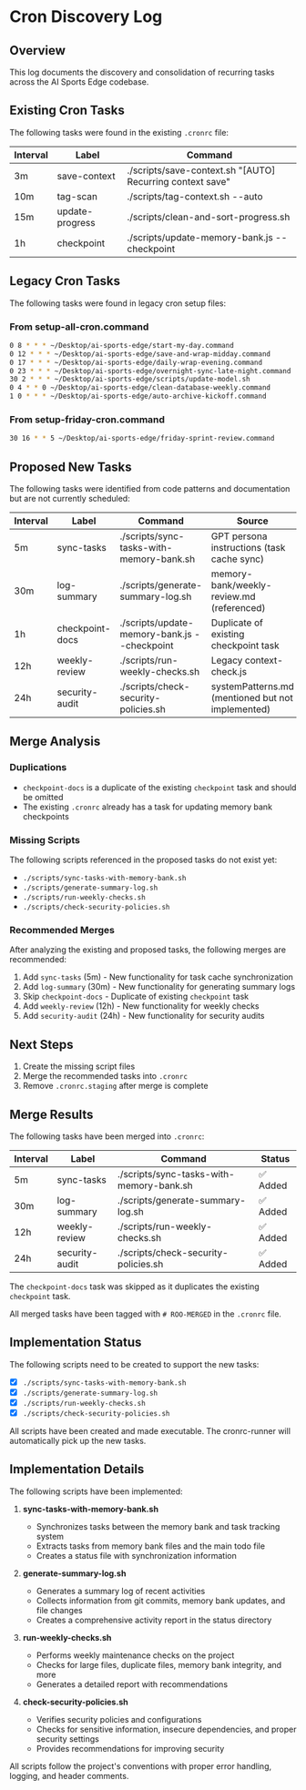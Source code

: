 # Cron Discovery Log

## Overview
This log documents the discovery and consolidation of recurring tasks across the AI Sports Edge codebase.

## Existing Cron Tasks
The following tasks were found in the existing `.cronrc` file:

| Interval | Label | Command |
|----------|-------|---------|
| 3m | save-context | ./scripts/save-context.sh "[AUTO] Recurring context save" |
| 10m | tag-scan | ./scripts/tag-context.sh --auto |
| 15m | update-progress | ./scripts/clean-and-sort-progress.sh |
| 1h | checkpoint | ./scripts/update-memory-bank.js --checkpoint |

## Legacy Cron Tasks
The following tasks were found in legacy cron setup files:

### From setup-all-cron.command
```bash
0 8 * * * ~/Desktop/ai-sports-edge/start-my-day.command
0 12 * * * ~/Desktop/ai-sports-edge/save-and-wrap-midday.command
0 17 * * * ~/Desktop/ai-sports-edge/daily-wrap-evening.command
0 23 * * * ~/Desktop/ai-sports-edge/overnight-sync-late-night.command
30 2 * * * ~/Desktop/ai-sports-edge/scripts/update-model.sh
0 4 * * 0 ~/Desktop/ai-sports-edge/clean-database-weekly.command
1 0 * * * ~/Desktop/ai-sports-edge/auto-archive-kickoff.command
```

### From setup-friday-cron.command
```bash
30 16 * * 5 ~/Desktop/ai-sports-edge/friday-sprint-review.command
```

## Proposed New Tasks
The following tasks were identified from code patterns and documentation but are not currently scheduled:

| Interval | Label | Command | Source |
|----------|-------|---------|--------|
| 5m | sync-tasks | ./scripts/sync-tasks-with-memory-bank.sh | GPT persona instructions (task cache sync) |
| 30m | log-summary | ./scripts/generate-summary-log.sh | memory-bank/weekly-review.md (referenced) |
| 1h | checkpoint-docs | ./scripts/update-memory-bank.js --checkpoint | Duplicate of existing checkpoint task |
| 12h | weekly-review | ./scripts/run-weekly-checks.sh | Legacy context-check.js |
| 24h | security-audit | ./scripts/check-security-policies.sh | systemPatterns.md (mentioned but not implemented) |

## Merge Analysis

### Duplications
- `checkpoint-docs` is a duplicate of the existing `checkpoint` task and should be omitted
- The existing `.cronrc` already has a task for updating memory bank checkpoints

### Missing Scripts
The following scripts referenced in the proposed tasks do not exist yet:
- `./scripts/sync-tasks-with-memory-bank.sh`
- `./scripts/generate-summary-log.sh`
- `./scripts/run-weekly-checks.sh`
- `./scripts/check-security-policies.sh`

### Recommended Merges
After analyzing the existing and proposed tasks, the following merges are recommended:

1. Add `sync-tasks` (5m) - New functionality for task cache synchronization
2. Add `log-summary` (30m) - New functionality for generating summary logs
3. Skip `checkpoint-docs` - Duplicate of existing `checkpoint` task
4. Add `weekly-review` (12h) - New functionality for weekly checks
5. Add `security-audit` (24h) - New functionality for security audits

## Next Steps
1. Create the missing script files
2. Merge the recommended tasks into `.cronrc`
3. Remove `.cronrc.staging` after merge is complete

## Merge Results
The following tasks have been merged into `.cronrc`:

| Interval | Label | Command | Status |
|----------|-------|---------|--------|
| 5m | sync-tasks | ./scripts/sync-tasks-with-memory-bank.sh | ✅ Added |
| 30m | log-summary | ./scripts/generate-summary-log.sh | ✅ Added |
| 12h | weekly-review | ./scripts/run-weekly-checks.sh | ✅ Added |
| 24h | security-audit | ./scripts/check-security-policies.sh | ✅ Added |

The `checkpoint-docs` task was skipped as it duplicates the existing `checkpoint` task.

All merged tasks have been tagged with `# ROO-MERGED` in the `.cronrc` file.

## Implementation Status
The following scripts need to be created to support the new tasks:

- [x] `./scripts/sync-tasks-with-memory-bank.sh`
- [x] `./scripts/generate-summary-log.sh`
- [x] `./scripts/run-weekly-checks.sh`
- [x] `./scripts/check-security-policies.sh`

All scripts have been created and made executable. The cronrc-runner will automatically pick up the new tasks.

## Implementation Details

The following scripts have been implemented:

1. **sync-tasks-with-memory-bank.sh**
   - Synchronizes tasks between the memory bank and task tracking system
   - Extracts tasks from memory bank files and the main todo file
   - Creates a status file with synchronization information

2. **generate-summary-log.sh**
   - Generates a summary log of recent activities
   - Collects information from git commits, memory bank updates, and file changes
   - Creates a comprehensive activity report in the status directory

3. **run-weekly-checks.sh**
   - Performs weekly maintenance checks on the project
   - Checks for large files, duplicate files, memory bank integrity, and more
   - Generates a detailed report with recommendations

4. **check-security-policies.sh**
   - Verifies security policies and configurations
   - Checks for sensitive information, insecure dependencies, and proper security settings
   - Provides recommendations for improving security

All scripts follow the project's conventions with proper error handling, logging, and header comments.